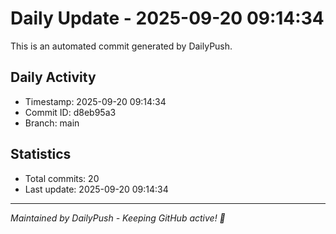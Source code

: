 # Daily Update - 2025-09-20 09:14:34

This is an automated commit generated by DailyPush.

## Daily Activity
- Timestamp: 2025-09-20 09:14:34
- Commit ID: d8eb95a3
- Branch: main

## Statistics
- Total commits: 20
- Last update: 2025-09-20 09:14:34

---
*Maintained by DailyPush - Keeping GitHub active! 🚀*
